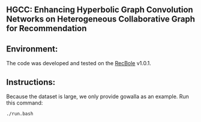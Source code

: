 ## HGCC: Enhancing Hyperbolic Graph Convolution Networks on Heterogeneous Collaborative Graph for Recommendation

## Environment:

The code was developed and tested on the [RecBole](https://github.com/RUCAIBox/RecBole) v1.0.1.
<a name="instructions"/>

## Instructions:
Because the dataset is large, we only provide gowalla as an example. Run this command:
```
./run.bash 
```
